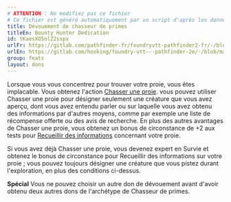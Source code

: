 ```yaml
---
# ATTENTION : Ne modifiez pas ce fichier
# Ce fichier est généré automatiquement par un script d'après les données du module Foundry VTT officiel et de sa traduction
title: Dévouement de chasseur de primes
titleEn: Bounty Hunter Dedication
id: tKaesXO5nlZ2sspx
urlFr: https://gitlab.com/pathfinder-fr/foundryvtt-pathfinder2-fr/-/blob/master/data/feats/tKaesXO5nlZ2sspx.htm
urlEn: https://gitlab.com/hooking/foundry-vtt---pathfinder-2e/-/blob/master/packs/data/feats.db/bounty-hunter-dedication.json
group: feats
layout: dons
---
```

Lorsque vous vous concentrez pour trouver votre proie, vous êtes implacable. Vous obtenez l'action [Chasser une proie](../actions/chasser-une-proie.md). vous pouvez utiliser Chasser une proie pour désigner seulement une créature que vous avez aperçu, dont vous avez entendu parler ou sur laquelle vous avez obtenu des informations par d'autres moyens, comme par exemple une liste de récompense offerte ou des avis de recherche. En plus des autres avantages de Chasser une proie, vous obtenez un bonus de circonstance de +2 aux tests pour [Recueillir des informations](../actions/recueillir-des-informations.md) concernant votre proie.

Si vous avez déjà Chasser une proie, vous devenez expert en Survie et obtenez le bonus de circonstance pour Recueillir des informations sur votre proie ; vous pouvez toujours désigner une créature que vous pistez durant l'exploration, en plus des conditions ci-dessus.

**Spécial** Vous ne pouvez choisir un autre don de dévouement avant d'avoir obtenu deux autres dons de l'archétype de Chasseur de primes.


